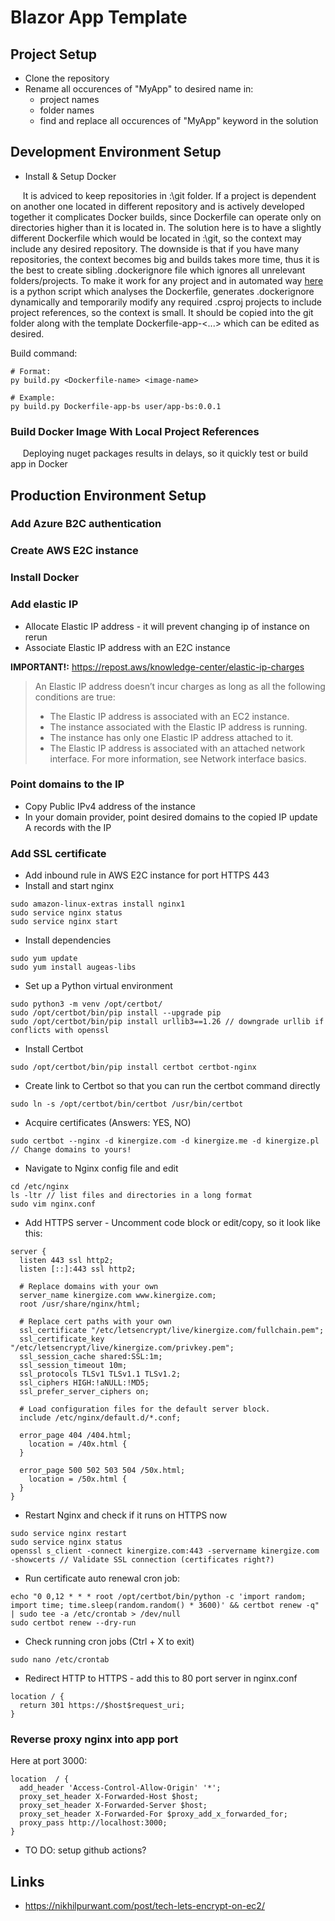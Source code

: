 # Blazor App Template

## Project Setup

- Clone the repository
- Rename all occurences of "MyApp" to desired name in:
  - project names
  - folder names
  - find and replace all occurences of "MyApp" keyword in the solution

## Development Environment Setup

- Install & Setup Docker

&nbsp;&nbsp;&nbsp;&nbsp; It is adviced to keep repositories in <disk>:\git folder. If a project is dependent on another one located in different repository and is actively developed together it complicates Docker builds, since Dockerfile can operate only on directories higher than it is located in. The solution here is to have a slightly different Dockerfile which would be located in <disk>:\git, so the context may include any desired repository. The downside is that if you have many repositories, the context becomes big and builds takes more time, thus it is the best to create sibling .dockerignore file which ignores all unrelevant folders/projects. To make it work for any project and in automated way [here](/dev/build.py) is a python script which analyses the Dockerfile, generates .dockerignore dynamically and temporarily modify any required .csproj projects to include project references, so the context is small. It should be copied into the git folder along with the template Dockerfile-app-<...> which can be edited as desired.

Build command:
```
# Format:
py build.py <Dockerfile-name> <image-name>

# Example:
py build.py Dockerfile-app-bs user/app-bs:0.0.1
```

### Build Docker Image With Local Project References
&nbsp;&nbsp;&nbsp;&nbsp; Deploying nuget packages results in delays, so it quickly test or build app in Docker 

## Production Environment Setup

### Add Azure B2C authentication
### Create AWS E2C instance
### Install Docker
### Add elastic IP

- Allocate Elastic IP address - it will prevent changing ip of instance on rerun
- Associate Elastic IP address with an E2C instance

**IMPORTANT!:** https://repost.aws/knowledge-center/elastic-ip-charges
> An Elastic IP address doesn’t incur charges as long as all the following conditions are true:
> - The Elastic IP address is associated with an EC2 instance.
> - The instance associated with the Elastic IP address is running.
> - The instance has only one Elastic IP address attached to it.
> - The Elastic IP address is associated with an attached network interface. For more information, see Network interface basics.

### Point domains to the IP
- Copy Public IPv4 address of the instance
- In your domain provider, point desired domains to the copied IP update A records with the IP
  
### Add SSL certificate
- Add inbound rule in AWS E2C instance for port HTTPS 443
- Install and start nginx
```
sudo amazon-linux-extras install nginx1
sudo service nginx status
sudo service nginx start
```

- Install dependencies
```
sudo yum update
sudo yum install augeas-libs
```

- Set up a Python virtual environment
```
sudo python3 -m venv /opt/certbot/
sudo /opt/certbot/bin/pip install --upgrade pip
sudo /opt/certbot/bin/pip install urllib3==1.26 // downgrade urllib if conflicts with openssl
```

- Install Certbot  
```
sudo /opt/certbot/bin/pip install certbot certbot-nginx
```

- Create link to Certbot so that you can run the certbot command directly  
```
sudo ln -s /opt/certbot/bin/certbot /usr/bin/certbot
```

- Acquire certificates (Answers: YES, NO)  
```
sudo certbot --nginx -d kinergize.com -d kinergize.me -d kinergize.pl   // Change domains to yours!
```

- Navigate to Nginx config file and edit  
```
cd /etc/nginx
ls -ltr // list files and directories in a long format
sudo vim nginx.conf
```

- Add HTTPS server - Uncomment code block or edit/copy, so it look like this:
```
server {
  listen 443 ssl http2;
  listen [::]:443 ssl http2;
  
  # Replace domains with your own
  server_name kinergize.com www.kinergize.com;
  root /usr/share/nginx/html;
  
  # Replace cert paths with your own
  ssl_certificate "/etc/letsencrypt/live/kinergize.com/fullchain.pem";
  ssl_certificate_key "/etc/letsencrypt/live/kinergize.com/privkey.pem";
  ssl_session_cache shared:SSL:1m;
  ssl_session_timeout 10m;
  ssl_protocols TLSv1 TLSv1.1 TLSv1.2;
  ssl_ciphers HIGH:!aNULL:!MD5;
  ssl_prefer_server_ciphers on;
  
  # Load configuration files for the default server block.
  include /etc/nginx/default.d/*.conf;
  
  error_page 404 /404.html;
    location = /40x.html {
  }
  
  error_page 500 502 503 504 /50x.html;
    location = /50x.html {
  }
}
```

- Restart Nginx and check if it runs on HTTPS now
```
sudo service nginx restart
sudo service nginx status
openssl s_client -connect kinergize.com:443 -servername kinergize.com -showcerts // Validate SSL connection (certificates right?)
```

- Run certificate auto renewal cron job:
```
echo "0 0,12 * * * root /opt/certbot/bin/python -c 'import random; import time; time.sleep(random.random() * 3600)' && certbot renew -q" | sudo tee -a /etc/crontab > /dev/null
sudo certbot renew --dry-run
```

- Check running cron jobs (Ctrl + X to exit)  
```
sudo nano /etc/crontab
```

- Redirect HTTP to HTTPS - add this to 80 port server in nginx.conf
```
location / {
  return 301 https://$host$request_uri;
}
```

### Reverse proxy nginx into app port

Here at port 3000:
```
location  / {
  add_header 'Access-Control-Allow-Origin' '*'; 
  proxy_set_header X-Forwarded-Host $host; 
  proxy_set_header X-Forwarded-Server $host;
  proxy_set_header X-Forwarded-For $proxy_add_x_forwarded_for;
  proxy_pass http://localhost:3000;
}
```

- TO DO: setup github actions?

## Links
- https://nikhilpurwant.com/post/tech-lets-encrypt-on-ec2/
